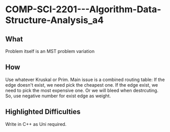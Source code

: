 # COMP-SCI-2201---Algorithm-Data-Structure-Analysis_a4

## What

Problem itself is an MST problem variation

## How

Use whatever Kruskal or Prim. Main issue is a combined routing table:
If the edge doesn't exist, we need pick the cheapest one.
If the edge exist, we need to pick the most expensive one. Or we will bleed when destrcuting.
So, use negative number for exist edge as weight.

## Highlighted Difficulties

Write in C++ as Uni required.

